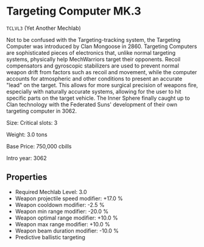 # Targeting Computer MK.3

`TCLVL3` (Yet Another Mechlab)

Not to be confused with the Targeting-tracking system, the Targeting Computer was introduced by Clan Mongoose in 2860. Targeting Computers are sophisticated pieces of electronics that, unlike normal targeting systems, physically help MechWarriors target their opponents. Recoil compensators and gyroscopic stabilizers are used to prevent normal weapon drift from factors such as recoil and movement, while the computer accounts for atmospheric and other conditions to present an accurate "lead" on the target. This allows for more surgical precision of weapons fire, especially with naturally accurate systems, allowing for the user to hit specific parts on the target vehicle. The Inner Sphere finally caught up to Clan technology with the Federated Suns' development of their own targeting computer in 3062.

Size: Critical slots: 3

Weight: 3.0 tons

Base Price: 750,000 cbills

Intro year: 3062

## Properties
* Required Mechlab Level: 3.0 
* Weapon projectile speed modifier: +17.0 %
* Weapon cooldown modifier: -2.5 %
* Weapon min range modifier: -20.0 %
* Weapon optimal range modifier: +10.0 %
* Weapon max range modifier: +10.0 %
* Weapon beam duration modifier: -10.0 %
* Predictive ballistic targeting
